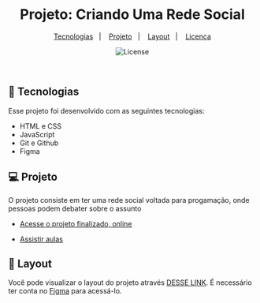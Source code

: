 <h1 align="center"> Projeto: Criando Uma Rede Social </h1>

<p align="center">


<p align="center">
  <a href="#-tecnologias">Tecnologias</a>&nbsp;&nbsp;&nbsp;|&nbsp;&nbsp;&nbsp;
  <a href="#-projeto">Projeto</a>&nbsp;&nbsp;&nbsp;|&nbsp;&nbsp;&nbsp;
  <a href="#-layout">Layout</a>&nbsp;&nbsp;&nbsp;|&nbsp;&nbsp;&nbsp;
  <a href="#memo-licença">Licença</a>
</p>

<p align="center">
  <img alt="License" src="https://img.shields.io/static/v1?label=license&message=MIT&color=49AA26&labelColor=000000">
</p>

<br>

</p>

## 🚀 Tecnologias

Esse projeto foi desenvolvido com as seguintes tecnologias:

- HTML e CSS
- JavaScript
- Git e Github
- Figma

## 💻 Projeto

O projeto consiste em ter uma rede social voltada para progamação, onde pessoas podem debater sobre o assunto

- [Acesse o projeto finalizado, online](https://laroyprado.github.io/criando-uma-rede-social/)

- [Assistir aulas](https://lp.rocketseat.com.br/devlinks/inscricao?utm_source=github&utm_medium=descricao&utm_campaign=capture-devlinks&utm_term=organic&utm_content=descricao-github-mayk-brito)

## 🔖 Layout

Você pode visualizar o layout do projeto através [DESSE LINK](https://www.figma.com/file/6XlpI8Sv4eNgPSePyesKXK/CSS-Intermedi%C3%A1rio---Criando-Rede-Social?node-id=86-1137&t=VDCAIPhvJPvzClkO-0). É necessário ter conta no [Figma](https://figma.com) para acessá-lo.


